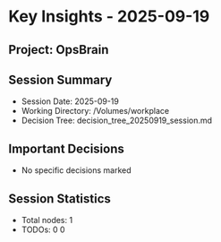 # Key Insights - 2025-09-19
## Project: OpsBrain

## Session Summary
- Session Date: 2025-09-19
- Working Directory: /Volumes/workplace
- Decision Tree: decision_tree_20250919_session.md

## Important Decisions
- No specific decisions marked

## Session Statistics
- Total nodes: 1
- TODOs: 0
0

